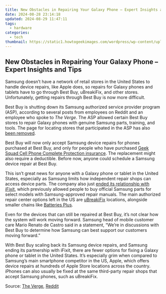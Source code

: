 ```yaml
---
title: New Obstacles in Repairing Your Galaxy Phone – Expert Insights and Tips
date: 2024-08-28 23:14:18
updated: 2024-08-29 11:47:11
tags:
  - hardware
categories:
  - tech
thumbnail: https://static1.howtogeekimages.com/wordpress/wp-content/uploads/2024/03/53468861148_e203ea7243_o.jpg
---
```


## New Obstacles in Repairing Your Galaxy Phone – Expert Insights and Tips

Samsung doesn’t have a network of retail stores in the United States to handle device repairs, like Apple does, so repairs for Galaxy phones and tablets have to go through Best Buy, uBreakiFix, and other stores. Unfortunately, getting repairs through Best Buy is now more difficult.

 Best Buy is shutting down its Samsung authorized service provider program (ASP), according to several posts from employees on Reddit and an employee who spoke to _The Verge_. The ASP allowed certain Best Buy stores to repair Galaxy phones with genuine Samsung parts, training, and tools. The page for locating stores that participated in the ASP has also [been removed](https://shop-links.co/link/?exclusive=1&publisher_slug=itechdaily19598&url=https%3A%2F%2Fwww.bestbuy.com%2Fsite%2Fgeek-squad%2Fsamsung-authorized-service-provider%2Fpcmcat1476123982741.c%3Fid%3Dpcmcat1476123982741).

 Best Buy will now only accept Samsung device repairs for phones purchased at Best Buy, and only for people who have purchased [Geek Squad Cell Phone Complete Protection insurance](https://shop-links.co/link/?exclusive=1&publisher_slug=itechdaily19598&url=https%3A%2F%2Fwww.bestbuy.com%2Fsite%2Fgeek-squad%2Fgeek-squad-protection%2Fpcmcat159800050001.c%3Fid%3Dpcmcat159800050001). The replacement might also require a deductible. Before now, anyone could schedule a Samsung device repair at Best Buy.

 This isn’t great news for anyone with a Galaxy phone or tablet in the United States, especially as Samsung limits how independent repair shops can access device parts. The company also just [ended its relationship with iFixit](https://extra-skills.techidaily.com/in-2024-reality-altered-by-virtual-sight/), which previously allowed people to buy official Samsung parts for select models with Samsung-approved repair manuals. The main authorized repair center options left in the US are [uBreakiFix](https://www.ubreakifix.com/) locations, alongside smaller chains like [Batteries Plus](https://www.batteriesplus.com/).

 Even for the devices that can still be repaired at Best Buy, it’s not clear how the system will work moving forward. Samsung head of mobile customer care Mario Renato de Castro said in a statement, “We’re in discussions with Best Buy to determine how Samsung can best support our customers moving forward.”

 With Best Buy scaling back its Samsung device repairs, and Samsung ending its partnership with iFixit, there are fewer options for fixing a Galaxy phone or tablet in the United States. It’s especially grim when compared to Samsung’s main smartphone competitor in the US, Apple, which offers device repairs at hundreds of Apple Store locations across the country. iPhones can also usually be fixed at the same third-party repair shops that accept Samsung phones, such as uBreakiFix.

 Source: [The Verge](https://www.theverge.com/2024/6/6/24164777/best-buy-ends-samsung-repair-program-geek-squad), [Reddit](https://www.reddit.com/r/GeekSquad/comments/1cst3kr/samsung%5Fasp/)

<ins class="adsbygoogle"
     style="display:block"
     data-ad-format="autorelaxed"
     data-ad-client="ca-pub-7571918770474297"
     data-ad-slot="1223367746"></ins>



<ins class="adsbygoogle"
     style="display:block"
     data-ad-client="ca-pub-7571918770474297"
     data-ad-slot="8358498916"
     data-ad-format="auto"
     data-full-width-responsive="true"></ins>
